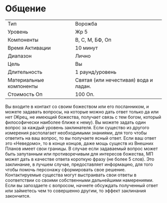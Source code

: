 
# Общение

|                         |                                       |
| ----------------------- | ------------------------------------- |
| Тип                     | Ворожба                               |
| Уровень                 | Жр 5                                  |
| Компоненты              | В, С, М, БФ, Оп                       |
| Время Активации         | 10 минут                              |
| Диапазон                | Лично                                 |
| Цель                    | Вы                                    |
| Длительность            | 1 раунд/уровень                       |
| Материальные компоненты | Святая (или нечестивая) вода и ладан. |
| Стоимость Оп            | 100 Оп.                               |

Вы входите в контакт со своим божеством или его посланником, и можете задавать вопросы, на которые можно дать ответ только да или нет (Жрец, не имеющий божества, получает связь с тем богом, который философически наиболее ближе к нему). Вы можете задать один вопрос за каждый уровень заклинателя. Если существо из другого измерения располагает необходимыми знаниями, для того чтобы ответить на ваш вопрос, то вы получаете ясный ответ. Если ваш ответ это «Неведомо», то в конце концов, даже мощь существ из Внешних Планов имеет свои границы. В случае если задаваемый вопрос может быть запутанным или противоречивым для интересов божества, МП может дать в качестве ответа короткую фразу (не более 5 слов). Это заклинание, в лучшем случае, предоставляет информацию, для того чтобы помочь персонажу сформировать свое решение. Контактируемые существа могут выстраивать свои ответы в соответствии со своими собственными дальнейшими намерениями. Если вы запоздаете с вопросом, начнете обсуждать полученный ответ или займетесь чем то совершенно другим, то эффект заклинания закончится.